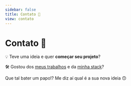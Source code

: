 ```yaml
---
sidebar: false
title: Contato 📨
view: contato
---
```


# Contato 📨

💡 Teve uma ideia e quer **começar seu projeto**? 

🛠 Gostou dos [meus trabalhos](projetos.html) e da [minha stack](stack.html)? 

Que tal bater um papo!? Me diz aí qual é a sua nova ideia 🙃


<Contato />
